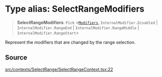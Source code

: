 # Type alias: SelectRangeModifiers

> **SelectRangeModifiers**: `Pick` \<[`Modifiers`](Modifiers.md), `InternalModifier.Disabled` \| `InternalModifier.RangeEnd` \| `InternalModifier.RangeMiddle` \| `InternalModifier.RangeStart`\>

Represent the modifiers that are changed by the range selection.

## Source

[src/contexts/SelectRange/SelectRangeContext.tsx:22](https://github.com/gpbl/react-day-picker/blob/a604fd23887c832117da414a9c63b1b84efb97d9/src/contexts/SelectRange/SelectRangeContext.tsx#L22)
